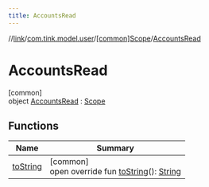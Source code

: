 ```yaml
---
title: AccountsRead
---
```

//[link](../../../../index.html)/[com.tink.model.user](../../index.html)/[[common]Scope](../index.html)/[AccountsRead](index.html)



# AccountsRead



[common]\
object [AccountsRead](index.html) : [Scope](../index.html)



## Functions


| Name | Summary |
|---|---|
| [toString](../to-string.html) | [common]<br>open override fun [toString](../to-string.html)(): [String](https://kotlinlang.org/api/latest/jvm/stdlib/kotlin/-string/index.html) |

